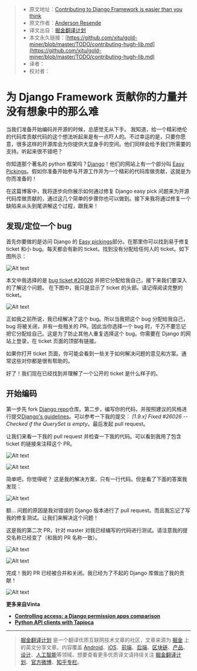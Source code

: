 > * 原文地址：[Contributing to Django Framework is easier than you think](https://www.vinta.com.br/blog/2017/contributing-hugh-lib/?hmsr=pycourses.com&utm_source=pycourses.com&utm_medium=pycourses.com)
> * 原文作者：[Anderson Resende](https://www.vinta.com.br/blog/author/andersonresende/)
> * 译文出自：[掘金翻译计划](https://github.com/xitu/gold-miner)
> * 本文永久链接：[https://github.com/xitu/gold-miner/blob/master/TODO/contributing-hugh-lib.md](https://github.com/xitu/gold-miner/blob/master/TODO/contributing-hugh-lib.md)
> * 译者：
> * 校对者：

# 为 Django Framework 贡献你的力量并没有想象中的那么难

当我们准备开始编码并开源的时候，总感觉无从下手。 我知道，给一个精彩绝伦的代码库贡献代码的这个想法听起来是有一点吓人的。不过幸运的是，只要你愿意，很多这样的开源库会为你提供大显身手的空间。他们同样会给予我们所需要的支持。听起来很不错吧？

你知道那个著名的 python 框架吗？[Django](https://www.djangoproject.com/)！他们的网站上有一个部分叫 [Easy Pickings](https://code.djangoproject.com/query?status=!closed&easy=1)。假如你准备开始参与开源工作并为一个精彩的代码库做贡献，这就是为你而准备的！

在这篇博客中，我将逐步向你展示如何通过修复 Django easy pick 问题来为开源代码库做贡献的，通过这几个简单的步骤你也可以做到。接下来我将通过修复一个缺陷来从头到尾讲解这个过程，跟我来！

## 发现/定位一个 bug

首先你要做的是访问 Django 的 [Easy pickings](https://code.djangoproject.com/query?status=!closed&easy=1)部分。在那里你可以找到易于修复 ticket 和小 bug。每天都会有新的 ticket。找到没有分配给任何人的 ticket。如下图所示： 

![Alt text](https://vinta-cms.s3.amazonaws.com/media/filer_public/d7/a3/d7a34921-1f76-49f3-89e0-e0d35c0d552c/easy_pickings_search.png)

本文中我选择的是 [bug ticket #26026](https://code.djangoproject.com/ticket/26026) 并把它分配给我自己，接下来我们要深入的了解这个问题。 在下图中，我只是显示了 ticket 的头部。请记得阅读完整的 ticket。

![Alt text](https://vinta-cms.s3.amazonaws.com/media/filer_public/25/92/2592c87c-c1e0-4a32-b8d5-97e35df7dcd6/easy_bug_card.png)

正如我之前所说，我已经解决了这个 bug。所以当我把这个 bug 分配给我自己，bug 将被关闭，并有一些相关的 PR。因此当你选择一个 bug 时，千万不要忘记把它分配给自己。这是为了防止其他人重复选择这个 bug。你需要在 Django 的网站上登录，在 ticket 页面的顶部有链接。

如果你打开 ticket 页面，你可能会看到一些关于如何解决问题的意见和方案。通常这些对你都是很有帮助的。

好了！我们现在已经找到并理解了一个公开的 ticket 是什么样子的。

## 开始编码

第一步先 fork [Django repo](https://github.com/django/django)仓库。第二步，编写你的代码，并按照建议的风格进行提交[Django's guidelines](https://docs.djangoproject.com/en/1.10/internals/contributing/committing-code/#committing-guidelines)。可以参考一下我的提交： _[1.9.x] Fixed #26026 -- Checked if the QuerySet is empty_。最后发起 pull request。

让我们来看一下我的 pull request 并检查一下我的代码。可以看到我用了包含 ticket 的链接来注释这个 PR。

![Alt text](https://vinta-cms.s3.amazonaws.com/media/filer_public/03/35/03350a59-e487-4d51-bcee-01a86e5c9bed/unmerged_pr.png)

![Alt text](https://vinta-cms.s3.amazonaws.com/media/filer_public/c3/c8/c3c817a7-bef7-4fda-96ea-12f01d016847/unmerged_pr_code.png)

简单吧，你觉得呢？ 这是我的解决方案，只有一行代码。但是看了下面的答案我发现：

![Alt text](https://vinta-cms.s3.amazonaws.com/media/filer_public/d0/78/d07800d2-d0a4-42db-a285-a011eb4744f9/unmerge_pr_comment.png)

额... 问题的原因是我对错误的 Django 版本进行了 pull request。而且我忘记了写我的修复测试。让我们来解决这个问题！

这是我的第二次 PR，针对 master 对我已经编写的代码进行测试。请注意我的提交名称已经变了（和我的 PR 名称一致）。

![Alt text](https://vinta-cms.s3.amazonaws.com/media/filer_public/0d/fc/0dfcc5a4-dd68-4c39-b7ea-151c44933799/merged_commit_pr.png)

![Alt text](https://vinta-cms.s3.amazonaws.com/media/filer_public/3c/1b/3c1b3d9c-f8fc-4a3a-a393-2e6fa8af52d5/merged_pr_code.png)

完成！我的 PR 已经被合并和关闭。我已经为了不起的 Django 库做出了我的贡献！

![Alt text](https://vinta-cms.s3.amazonaws.com/media/filer_public/fb/08/fb08867f-2c67-4bed-a7ee-d66839d92cae/dead.gif)

**更多来自Vinta**

- [**Controlling access: a Django permission apps comparison**](https://www.vinta.com.br/blog/2016/controlling-access-a-django-permission-apps-comparison/)
- [**Python API clients with Tapioca**](https://www.vinta.com.br/blog/2016/python-api-clients-with-tapioca/)


---

> [掘金翻译计划](https://github.com/xitu/gold-miner) 是一个翻译优质互联网技术文章的社区，文章来源为 [掘金](https://juejin.im) 上的英文分享文章。内容覆盖 [Android](https://github.com/xitu/gold-miner#android)、[iOS](https://github.com/xitu/gold-miner#ios)、[前端](https://github.com/xitu/gold-miner#前端)、[后端](https://github.com/xitu/gold-miner#后端)、[区块链](https://github.com/xitu/gold-miner#区块链)、[产品](https://github.com/xitu/gold-miner#产品)、[设计](https://github.com/xitu/gold-miner#设计)、[人工智能](https://github.com/xitu/gold-miner#人工智能)等领域，想要查看更多优质译文请持续关注 [掘金翻译计划](https://github.com/xitu/gold-miner)、[官方微博](http://weibo.com/juejinfanyi)、[知乎专栏](https://zhuanlan.zhihu.com/juejinfanyi)。
